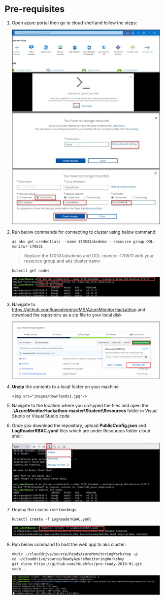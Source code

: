 # Pre-requisites

1. Open azure portal then go to cloud shell and follow the steps:
 
    <img src="images/i1.jpg"/>
 
    <img src="images/2.jpg"/>
 
    <img src="images/3.jpg"/>
 
2. Run below commands for connecting to cluster using below command:
 

    ```
    az aks get-credentials --name 170531aksdemo --resource-group ODL-monitor-170531
    ```

    > Replace the 170531aksdemo and ODL-monitor-170531 with your resource group and aks cluster name
 

    ```
    kubectl get nodes
    ```

    <img src="images/5.jpg"/>
 

4. Navigate to https://github.com/kayodeprinceMS/AzureMonitorHackathon and download the repository as a zip file to your local disk
 
    <img src="images/downlaods.jpg"/>
 
5. **Unzip** the contents to a local folder on your machine
 
       <img src="images/downlaods1.jpg"/>
 
6. Navigate to the location where you unzipped the files and open the **.\AzureMonitorHackathon-master\Student\Resources** folder in Visual Studio or Visual Studio code
 
7. Once you download the repository, upload **PublicConfig.json** and **LogReaderRBAC.yaml** files which are under Resources folder cloud shell:
 
    <img src="images/6.jpg"/>
 
8. Deploy the cluster role bindings
 

    ```
    kubectl create -f LogReaderRBAC.yaml
    ```

    <img src="images/7.jpg"/>
 
9. Run below command to host the web app to aks cluster:
 

    ```
    mkdir ~/clouddrive/source/ReadyAzureMonitoringWorkshop -p
    cd ~/clouddrive/source/ReadyAzureMonitoringWorkshop
    git clone https://github.com/rkuehfus/pre-ready-2019-H1.git
    code .
    ```

    <img src="images/8.jpg"/>
 
